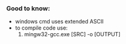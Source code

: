 ### Good to know:

- windows cmd uses extended ASCII
- to compile code use:
    1. mingw32-gcc.exe [SRC] -o [OUTPUT]
